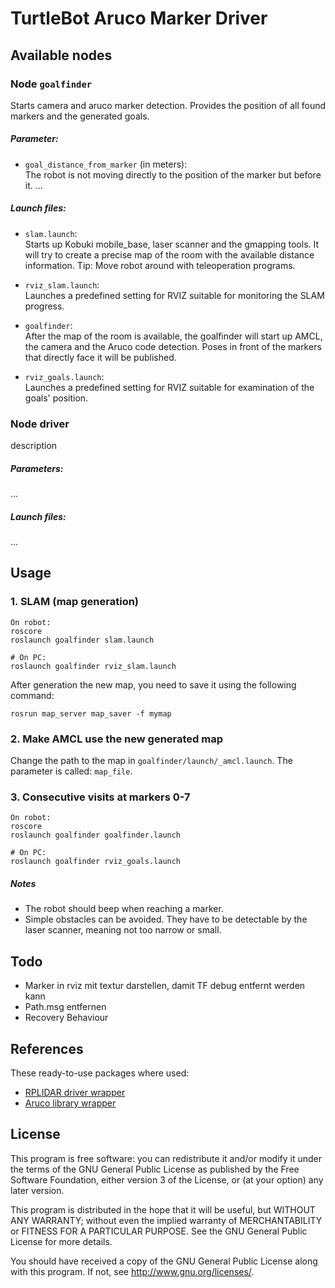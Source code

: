 TurtleBot Aruco Marker Driver
=============================

## Available nodes

### Node ```goalfinder```

Starts camera and aruco marker detection. Provides the position of all found markers and the generated goals.

##### Parameter:
- ```goal_distance_from_marker``` (in meters): <br>
  The robot is not moving directly to the position of the marker but before it. ...

##### Launch files:
- ```slam.launch```: <br>
  Starts up Kobuki mobile_base, laser scanner and the gmapping tools. It will try to create a precise map of the room with the available distance information. Tip: Move robot around with teleoperation programs.

- ```rviz_slam.launch```: <br>
  Launches a predefined setting for RVIZ suitable for monitoring the SLAM progress.

- ```goalfinder```: <br>
  After the map of the room is available, the goalfinder will start up AMCL, the camera and the Aruco code detection. Poses in front of the markers that directly face it will be published.

- ```rviz_goals.launch```: <br>
  Launches a predefined setting for RVIZ suitable for examination of the goals' position.

### Node **driver**

description

##### Parameters:

...

##### Launch files:

...

## Usage

### 1. SLAM (map generation)

```
On robot:
roscore
roslaunch goalfinder slam.launch

# On PC:
roslaunch goalfinder rviz_slam.launch
```

After generation the new map, you need to save it using the following command:

```
rosrun map_server map_saver -f mymap
```

### 2. Make AMCL use the new generated map

Change the path to the map in ```goalfinder/launch/_amcl.launch```. The parameter is called: ```map_file```.

### 3. Consecutive visits at markers 0-7

```
On robot:
roscore
roslaunch goalfinder goalfinder.launch

# On PC:
roslaunch goalfinder rviz_goals.launch
```

##### Notes

- The robot should beep when reaching a marker.
- Simple obstacles can be avoided. They have to be detectable by the laser scanner, meaning not too narrow or small.

## Todo

- Marker in rviz mit textur darstellen, damit TF debug entfernt werden kann
- Path.msg entfernen
- Recovery Behaviour

## References

These ready-to-use packages where used:

- [RPLIDAR driver wrapper](https://github.com/robopeak/rplidar_ros)
- [Aruco library wrapper](https://github.com/pal-robotics/aruco_ros)

## License

This program is free software: you can redistribute it and/or modify
it under the terms of the GNU General Public License as published by
the Free Software Foundation, either version 3 of the License, or
(at your option) any later version.

This program is distributed in the hope that it will be useful,
but WITHOUT ANY WARRANTY; without even the implied warranty of
MERCHANTABILITY or FITNESS FOR A PARTICULAR PURPOSE.  See the
GNU General Public License for more details.

You should have received a copy of the GNU General Public License
along with this program.  If not, see <http://www.gnu.org/licenses/>.
